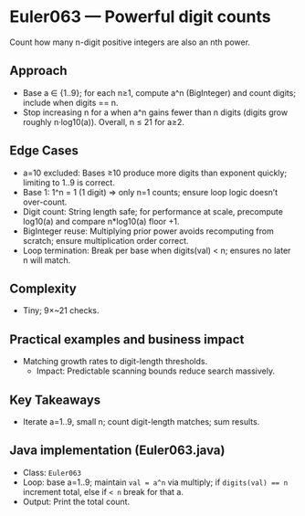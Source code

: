 # Euler063 — Powerful digit counts

Count how many n-digit positive integers are also an nth power.

## Approach

- Base a ∈ {1..9}; for each n≥1, compute a^n (BigInteger) and count digits; include when digits == n.
- Stop increasing n for a when a^n gains fewer than n digits (digits grow roughly n·log10(a)). Overall, n ≤ 21 for a≥2.

## Edge Cases
- a=10 excluded: Bases ≥10 produce more digits than exponent quickly; limiting to 1..9 is correct.
- Base 1: 1^n = 1 (1 digit) => only n=1 counts; ensure loop logic doesn’t over-count.
- Digit count: String length safe; for performance at scale, precompute log10(a) and compare n*log10(a) floor +1.
- BigInteger reuse: Multiplying prior power avoids recomputing from scratch; ensure multiplication order correct.
- Loop termination: Break per base when digits(val) < n; ensures no later n will match.

## Complexity
- Tiny; 9×~21 checks.

## Practical examples and business impact
- Matching growth rates to digit-length thresholds.
  - Impact: Predictable scanning bounds reduce search massively.

## Key Takeaways
- Iterate a=1..9, small n; count digit-length matches; sum results.


## Java implementation (Euler063.java)

- Class: `Euler063`
- Loop: base a=1..9; maintain `val = a^n` via multiply; if `digits(val) == n` increment total, else if `< n` break for that a.
- Output: Print the total count.
